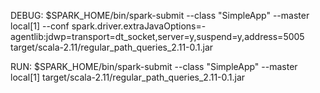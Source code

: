 DEBUG:
$SPARK_HOME/bin/spark-submit   --class "SimpleApp"   --master local[1]  --conf spark.driver.extraJavaOptions=-agentlib:jdwp=transport=dt_socket,server=y,suspend=y,address=5005 target/scala-2.11/regular_path_queries_2.11-0.1.jar

RUN:
$SPARK_HOME/bin/spark-submit   --class "SimpleApp"   --master local[1]  target/scala-2.11/regular_path_queries_2.11-0.1.jar
